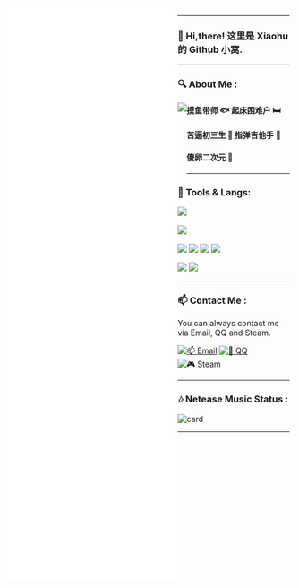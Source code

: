 <img align="left" src="/github-metrics.svg" alt="Metrics">

---

### 👋 Hi,there! 这里是 Xiaohu 的 Github 小窝.

---

### 🔍 About Me :

<img align="left" height="128" weight="128" src="https://avatars.githubusercontent.com/u/63327671?v=4" >

####  摸鱼带师   🐟 起床困难户 🛏️ 
####  苦逼初三生 📕 指弹吉他手 🎸
####  傻卵二次元 👀 

---

### 🔧 Tools & Langs:

<p>
  <img src="https://img.shields.io/badge/Windows-11-0078D6?style=for-the-badge&logo=microsoft&logoColor=white" />
</p>

<p>
  <img src="https://img.shields.io/badge/Windows%20Terminal-4D4D4D?style=for-the-badge&logo=windows-terminal&logoColor=F0F0F0" />
</p>

<p>
  <img src="https://img.shields.io/badge/C%23-%23239120.svg?style=for-the-badge&logo=c%20sharp&logoColor=white" />
  <img src="https://img.shields.io/badge/css3-%231572B6.svg?style=for-the-badge&logo=css3&logoColor=white" />
  <img src="https://img.shields.io/badge/html5-%23E34F26.svg?style=for-the-badge&logo=html5&logoColor=white" />
  <img src="https://img.shields.io/badge/JavaScript-%23F7DF1E.svg?style=for-the-badge&logo=Javascript&logoColor=white" />
</p>

<p>
  <img src="https://img.shields.io/badge/Visual%20Studio%202022%20Preview-ca95f7.svg?style=for-the-badge&logo=visualstudio&logoColor=white" />
  <img src="https://img.shields.io/badge/Visual%20Studio%20Code-0078d7.svg?style=for-the-badge&logo=visual-studio-code&logoColor=white" />
</p>

---

### 📫 Contact Me :

You can always contact me via Email, QQ and Steam.

[![📫 Email](https://img.shields.io/badge/📫%20Email-HRxiaohu1%40163.com-%2357728B?style=for-the-badge)](mailto:HRxiaohu1@163.com)
[![🐧 QQ](https://img.shields.io/badge/QQ-2494292082-0078D6.svg?style=for-the-badge&logo=tencentqq&logoColor=white)](tencent://AddContact/?fromId=45&fromSubId=1&subcmd=all&uin=2494292082)
[![🎮 Steam](https://img.shields.io/badge/Steam-HRxiaohu-%23000000.svg?style=for-the-badge&logo=steam&logoColor=white)](https://steamcommunity.com/id/HRxiaohu)

---

### 🎶 Netease Music Status :

![card](https://cdn.jsdelivr.net/gh/HRxiaohu/netease-cloud-music-card/card.svg)

---
